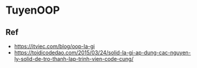 # TuyenOOP

## Ref

- https://itviec.com/blog/oop-la-gi
- https://toidicodedao.com/2015/03/24/solid-la-gi-ap-dung-cac-nguyen-ly-solid-de-tro-thanh-lap-trinh-vien-code-cung/
